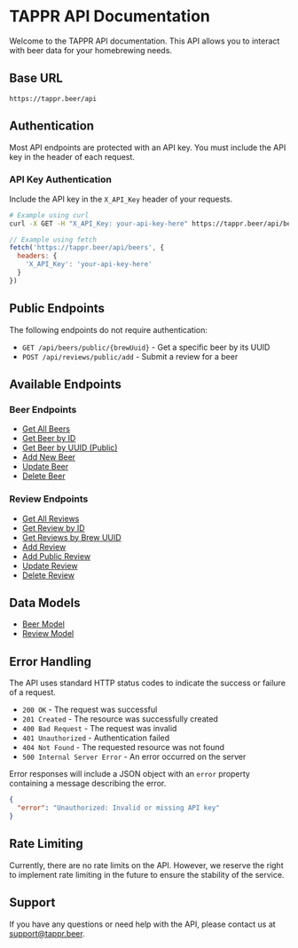 # TAPPR API Documentation

Welcome to the TAPPR API documentation. This API allows you to interact with beer data for your homebrewing needs.

## Base URL

```
https://tappr.beer/api
```

## Authentication

Most API endpoints are protected with an API key. You must include the API key in the header of each request.

### API Key Authentication

Include the API key in the `X_API_Key` header of your requests.

```bash
# Example using curl
curl -X GET -H "X_API_Key: your-api-key-here" https://tappr.beer/api/beers
```

```javascript
// Example using fetch
fetch('https://tappr.beer/api/beers', {
  headers: {
    'X_API_Key': 'your-api-key-here'
  }
})
```

## Public Endpoints

The following endpoints do not require authentication:

- `GET /api/beers/public/{brewUuid}` - Get a specific beer by its UUID
- `POST /api/reviews/public/add` - Submit a review for a beer

## Available Endpoints

### Beer Endpoints

- [Get All Beers](./endpoints/beers.md#get-all-beers)
- [Get Beer by ID](./endpoints/beers.md#get-beer-by-id)
- [Get Beer by UUID (Public)](./endpoints/beers.md#get-beer-by-uuid-public)
- [Add New Beer](./endpoints/beers.md#add-new-beer)
- [Update Beer](./endpoints/beers.md#update-beer)
- [Delete Beer](./endpoints/beers.md#delete-beer)

### Review Endpoints

- [Get All Reviews](./endpoints/reviews.md#get-all-reviews)
- [Get Review by ID](./endpoints/reviews.md#get-review-by-id)
- [Get Reviews by Brew UUID](./endpoints/reviews.md#get-reviews-by-brew-uuid)
- [Add Review](./endpoints/reviews.md#add-review)
- [Add Public Review](./endpoints/reviews.md#add-public-review)
- [Update Review](./endpoints/reviews.md#update-review)
- [Delete Review](./endpoints/reviews.md#delete-review)

## Data Models

- [Beer Model](./models/beer.md)
- [Review Model](./models/review.md)

## Error Handling

The API uses standard HTTP status codes to indicate the success or failure of a request.

- `200 OK` - The request was successful
- `201 Created` - The resource was successfully created
- `400 Bad Request` - The request was invalid
- `401 Unauthorized` - Authentication failed
- `404 Not Found` - The requested resource was not found
- `500 Internal Server Error` - An error occurred on the server

Error responses will include a JSON object with an `error` property containing a message describing the error.

```json
{
  "error": "Unauthorized: Invalid or missing API key"
}
```

## Rate Limiting

Currently, there are no rate limits on the API. However, we reserve the right to implement rate limiting in the future to ensure the stability of the service.

## Support

If you have any questions or need help with the API, please contact us at support@tappr.beer.
